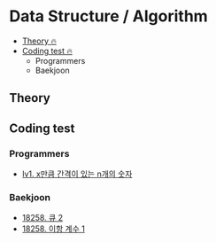 # Data Structure / Algorithm


- [Theory 🔥](#Theory)
- [Coding test 🔥](#Coding-test)
  - Programmers
  - Baekjoon


## Theory

<!-- - []() -->

## Coding test

### Programmers

- [lv1. x만큼 간격이 있는 n개의 숫자](https://velog.io/@parkksss/coding-test-programmers-1) 


### Baekjoon
- <a href="./Baekjoon/18258.js">18258. 큐 2</a>
- <a href="./Baekjoon/11050.js">18258. 이항 계수 1</a>

